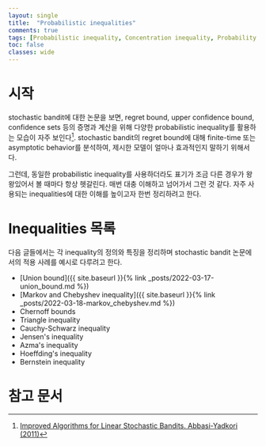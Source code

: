 ```yaml
---
layout: single
title:  "Probabilistic inequalities"
comments: true
tags: [Probabilistic inequality, Concentration inequality, Probability bounds, Martingale]
toc: false
classes: wide
---
```


# 시작
stochastic bandit에 대한 논문을 보면, regret bound, upper confidence bound, confidence sets 등의 증명과 계산을 위해 다양한 probabilistic inequality를 활용하는 모습이 자주 보인다[^1]. stochastic bandit의 regret bound에 대해 finite-time 또는 asymptotic behavior를 분석하여, 제시한 모델이 얼마나 효과적인지 말하기 위해서다.

그런데, 동일한 probabilistic inequality를 사용하더라도 표기가 조금 다른 경우가 왕왕있어서 볼 때마다 항상 헷갈린다. 매번 대충 이해하고 넘어가서 그런 것 같다. 자주 사용되는 inequalities에 대한 이해를 높이고자 한번 정리하려고 한다.


# Inequalities 목록
다음 글들에서는 각 inequality의 정의와 특징을 정리하며 stochastic bandit 논문에서의 적용 사례를 예시로 다루려고 한다.
- [Union bound]({{ site.baseurl }}{% link _posts/2022-03-17-union_bound.md %})
- [Markov and Chebyshev inequality]({{ site.baseurl }}{% link _posts/2022-03-18-markov_chebyshev.md %})
- Chernoff bounds
- Triangle inequality
- Cauchy-Schwarz inequality
- Jensen's inequality
- Azma's inequality
- Hoeffding's inequality
- Bernstein inequality


# 참고 문서
[^1]: [Improved Algorithms for Linear Stochastic Bandits. Abbasi-Yadkori (2011)](https://sites.ualberta.ca/~szepesva/papers/linear-bandits-NeurIPS2011.pdf)


